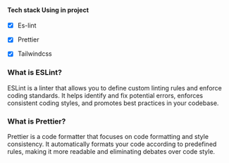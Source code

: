 #### Tech stack Using in project

- [x] Es-lint
- [x] Prettier
- [x] Tailwindcss


### What is ESLint?

ESLint is a linter that allows you to define custom linting rules and enforce coding standards. It helps identify and fix potential errors, enforces consistent coding styles, and promotes best practices in your codebase.


### What is Prettier?
Prettier is a code formatter that focuses on code formatting and style consistency. It automatically formats your code according to predefined rules, making it more readable and eliminating debates over code style. 
